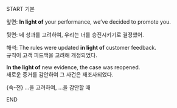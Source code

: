 START
기본

앞면:
**In light of** your performance, we’ve decided to promote you.

뒷면:
네 성과를 고려하여, 우리는 너를 승진시키기로 결정했어.

해석:
The rules were updated **in light of** customer feedback.  
규칙이 고객 피드백을 고려해 개정되었다.

**In the light of** new evidence, the case was reopened.  
새로운 증거를 감안하여 그 사건은 재조사되었다.

{숙-전} …을 고려하여, …을 감안할 때
<!--ID: 1744879767535-->
END